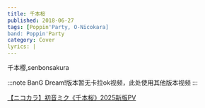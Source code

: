 ```yaml
---
title: 千本桜
published: 2018-06-27
tags: [Poppin'Party, O-Nicokara]
band: Poppin'Party
category: Cover
lyrics: |
---
```

千本樱,senbonsakura

:::note
BanG Dream!版本暂无卡拉ok视频，此处使用其他版本视频
:::
<summary>
    <a href="https://www.bilibili.com/video/BV1KdumzXEuM/">
        【ニコカラ】初音ミク《千本桜》2025新版PV
    </a>
</summary>
